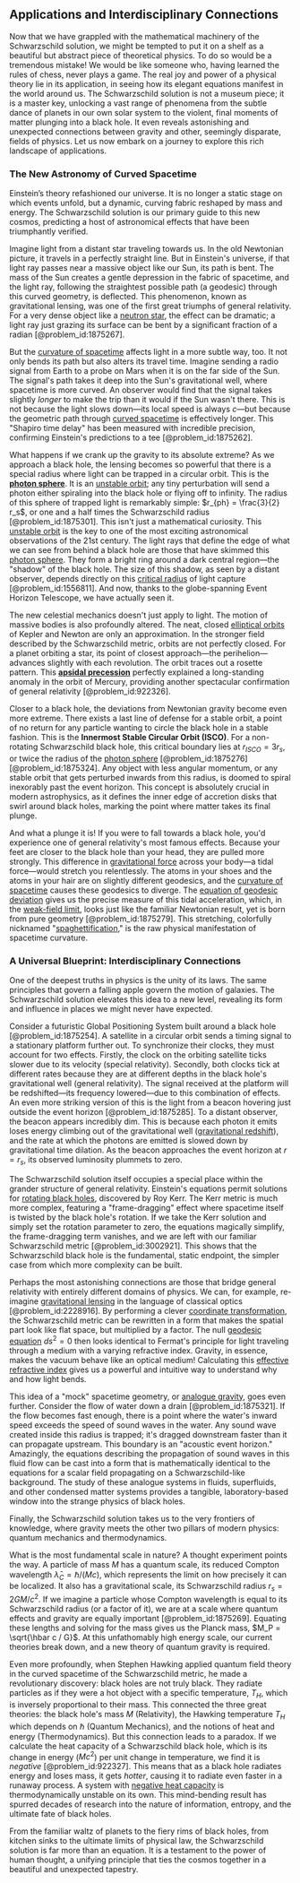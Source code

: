 ## Applications and Interdisciplinary Connections

Now that we have grappled with the mathematical machinery of the Schwarzschild solution, we might be tempted to put it on a shelf as a beautiful but abstract piece of theoretical physics. To do so would be a tremendous mistake! We would be like someone who, having learned the rules of chess, never plays a game. The real joy and power of a physical theory lie in its application, in seeing how its elegant equations manifest in the world around us. The Schwarzschild solution is not a museum piece; it is a master key, unlocking a vast range of phenomena from the subtle dance of planets in our own solar system to the violent, final moments of matter plunging into a black hole. It even reveals astonishing and unexpected connections between gravity and other, seemingly disparate, fields of physics. Let us now embark on a journey to explore this rich landscape of applications.

### The New Astronomy of Curved Spacetime

Einstein’s theory refashioned our universe. It is no longer a static stage on which events unfold, but a dynamic, curving fabric reshaped by mass and energy. The Schwarzschild solution is our primary guide to this new cosmos, predicting a host of astronomical effects that have been triumphantly verified.

Imagine light from a distant star traveling towards us. In the old Newtonian picture, it travels in a perfectly straight line. But in Einstein's universe, if that light ray passes near a massive object like our Sun, its path is bent. The mass of the Sun creates a gentle depression in the fabric of spacetime, and the light ray, following the straightest possible path (a geodesic) through this curved geometry, is deflected. This phenomenon, known as gravitational lensing, was one of the first great triumphs of general relativity. For a very dense object like a [neutron star](@article_id:146765), the effect can be dramatic; a light ray just grazing its surface can be bent by a significant fraction of a radian [@problem_id:1875267].

But the [curvature of spacetime](@article_id:188986) affects light in a more subtle way, too. It not only bends its path but also alters its travel time. Imagine sending a radio signal from Earth to a probe on Mars when it is on the far side of the Sun. The signal's path takes it deep into the Sun's gravitational well, where spacetime is more curved. An observer would find that the signal takes slightly *longer* to make the trip than it would if the Sun wasn't there. This is not because the light slows down—its local speed is always $c$—but because the geometric path through [curved spacetime](@article_id:184444) is effectively longer. This "Shapiro time delay" has been measured with incredible precision, confirming Einstein's predictions to a tee [@problem_id:1875262].

What happens if we crank up the gravity to its absolute extreme? As we approach a black hole, the lensing becomes so powerful that there is a special radius where light can be trapped in a circular orbit. This is the **[photon sphere](@article_id:158948)**. It is an [unstable orbit](@article_id:262180); any tiny perturbation will send a photon either spiraling into the black hole or flying off to infinity. The radius of this sphere of trapped light is remarkably simple: $r_{ph} = \frac{3}{2} r_s$, or one and a half times the Schwarzschild radius [@problem_id:1875301]. This isn't just a mathematical curiosity. This [unstable orbit](@article_id:262180) is the key to one of the most exciting astronomical observations of the 21st century. The light rays that define the edge of what we can see from behind a black hole are those that have skimmed this [photon sphere](@article_id:158948). They form a bright ring around a dark central region—the "shadow" of the black hole. The size of this shadow, as seen by a distant observer, depends directly on this [critical radius](@article_id:141937) of light capture [@problem_id:1556811]. And now, thanks to the globe-spanning Event Horizon Telescope, we have actually seen it.

The new celestial mechanics doesn't just apply to light. The motion of massive bodies is also profoundly altered. The neat, closed [elliptical orbits](@article_id:159872) of Kepler and Newton are only an approximation. In the stronger field described by the Schwarzschild metric, orbits are not perfectly closed. For a planet orbiting a star, its point of closest approach—the perihelion—advances slightly with each revolution. The orbit traces out a rosette pattern. This **[apsidal precession](@article_id:159824)** perfectly explained a long-standing anomaly in the orbit of Mercury, providing another spectacular confirmation of general relativity [@problem_id:922326].

Closer to a black hole, the deviations from Newtonian gravity become even more extreme. There exists a last line of defense for a stable orbit, a point of no return for any particle wanting to circle the black hole in a stable fashion. This is the **Innermost Stable Circular Orbit (ISCO)**. For a non-rotating Schwarzschild black hole, this critical boundary lies at $r_{ISCO} = 3 r_s$, or twice the radius of the [photon sphere](@article_id:158948) [@problem_id:1875276] [@problem_id:1875324]. Any object with less angular momentum, or any stable orbit that gets perturbed inwards from this radius, is doomed to spiral inexorably past the event horizon. This concept is absolutely crucial in modern astrophysics, as it defines the inner edge of accretion disks that swirl around black holes, marking the point where matter takes its final plunge.

And what a plunge it is! If you were to fall towards a black hole, you'd experience one of general relativity's most famous effects. Because your feet are closer to the black hole than your head, they are pulled more strongly. This difference in [gravitational force](@article_id:174982) across your body—a tidal force—would stretch you relentlessly. The atoms in your shoes and the atoms in your hair are on slightly different geodesics, and the [curvature of spacetime](@article_id:188986) causes these geodesics to diverge. The [equation of geodesic deviation](@article_id:160777) gives us the precise measure of this tidal acceleration, which, in the [weak-field limit](@article_id:199098), looks just like the familiar Newtonian result, yet is born from pure geometry [@problem_id:1875279]. This stretching, colorfully nicknamed "[spaghettification](@article_id:159311)," is the raw physical manifestation of spacetime curvature.

### A Universal Blueprint: Interdisciplinary Connections

One of the deepest truths in physics is the unity of its laws. The same principles that govern a falling apple govern the motion of galaxies. The Schwarzschild solution elevates this idea to a new level, revealing its form and influence in places we might never have expected.

Consider a futuristic Global Positioning System built around a black hole [@problem_id:1875254]. A satellite in a circular orbit sends a timing signal to a stationary platform further out. To synchronize their clocks, they must account for two effects. Firstly, the clock on the orbiting satellite ticks slower due to its velocity (special relativity). Secondly, both clocks tick at different rates because they are at different depths in the black hole's gravitational well (general relativity). The signal received at the platform will be redshifted—its frequency lowered—due to this combination of effects. An even more striking version of this is the light from a beacon hovering just outside the event horizon [@problem_id:1875285]. To a distant observer, the beacon appears incredibly dim. This is because each photon it emits loses energy climbing out of the gravitational well ([gravitational redshift](@article_id:158203)), and the rate at which the photons are emitted is slowed down by gravitational time dilation. As the beacon approaches the event horizon at $r = r_s$, its observed luminosity plummets to zero.

The Schwarzschild solution itself occupies a special place within the grander structure of general relativity. Einstein's equations permit solutions for [rotating black holes](@article_id:157311), discovered by Roy Kerr. The Kerr metric is much more complex, featuring a "frame-dragging" effect where spacetime itself is twisted by the black hole's rotation. If we take the Kerr solution and simply set the rotation parameter to zero, the equations magically simplify, the frame-dragging term vanishes, and we are left with our familiar Schwarzschild metric [@problem_id:3002921]. This shows that the Schwarzschild black hole is the fundamental, static endpoint, the simpler case from which more complexity can be built.

Perhaps the most astonishing connections are those that bridge general relativity with entirely different domains of physics. We can, for example, re-imagine [gravitational lensing](@article_id:158506) in the language of classical optics [@problem_id:2228916]. By performing a clever [coordinate transformation](@article_id:138083), the Schwarzschild metric can be rewritten in a form that makes the spatial part look like flat space, but multiplied by a factor. The null [geodesic equation](@article_id:136061) $ds^2 = 0$ then looks identical to Fermat's principle for light traveling through a medium with a varying refractive index. Gravity, in essence, makes the vacuum behave like an optical medium! Calculating this [effective refractive index](@article_id:175827) gives us a powerful and intuitive way to understand why and how light bends.

This idea of a "mock" spacetime geometry, or [analogue gravity](@article_id:144376), goes even further. Consider the flow of water down a drain [@problem_id:1875321]. If the flow becomes fast enough, there is a point where the water's inward speed exceeds the speed of sound waves in the water. Any sound wave created inside this radius is trapped; it's dragged downstream faster than it can propagate upstream. This boundary is an "acoustic event horizon." Amazingly, the equations describing the propagation of sound waves in this fluid flow can be cast into a form that is mathematically identical to the equations for a scalar field propagating on a Schwarzschild-like background. The study of these analogue systems in fluids, superfluids, and other condensed matter systems provides a tangible, laboratory-based window into the strange physics of black holes.

Finally, the Schwarzschild solution takes us to the very frontiers of knowledge, where gravity meets the other two pillars of modern physics: quantum mechanics and thermodynamics.

What is the most fundamental scale in nature? A thought experiment points the way. A particle of mass $M$ has a quantum scale, its reduced Compton wavelength $\bar{\lambda}_C = \hbar/(Mc)$, which represents the limit on how precisely it can be localized. It also has a gravitational scale, its Schwarzschild radius $r_s = 2GM/c^2$. If we imagine a particle whose Compton wavelength is equal to its Schwarzschild radius (or a factor of it), we are at a scale where quantum effects and gravity are equally important [@problem_id:1875269]. Equating these lengths and solving for the mass gives us the Planck mass, $M_P = \sqrt{\hbar c / G}$. At this unfathomably high energy scale, our current theories break down, and a new theory of quantum gravity is required.

Even more profoundly, when Stephen Hawking applied quantum field theory in the curved spacetime of the Schwarzschild metric, he made a revolutionary discovery: black holes are not truly black. They radiate particles as if they were a hot object with a specific temperature, $T_H$, which is inversely proportional to their mass. This connected the three great theories: the black hole's mass $M$ (Relativity), the Hawking temperature $T_H$ which depends on $\hbar$ (Quantum Mechanics), and the notions of heat and energy (Thermodynamics). But this connection leads to a paradox. If we calculate the heat capacity of a Schwarzschild black hole, which is its change in energy ($Mc^2$) per unit change in temperature, we find it is *negative* [@problem_id:922327]. This means that as a black hole radiates energy and loses mass, it gets *hotter*, causing it to radiate even faster in a runaway process. A system with [negative heat capacity](@article_id:135900) is thermodynamically unstable on its own. This mind-bending result has spurred decades of research into the nature of information, entropy, and the ultimate fate of black holes.

From the familiar waltz of planets to the fiery rims of black holes, from kitchen sinks to the ultimate limits of physical law, the Schwarzschild solution is far more than an equation. It is a testament to the power of human thought, a unifying principle that ties the cosmos together in a beautiful and unexpected tapestry.